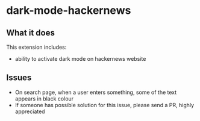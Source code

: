 # dark-mode-hackernews

## What it does

This extension includes:

* ability to activate dark mode on hackernews website

## Issues

- On search page, when a user enters something, some of the text appears in black colour
- If someone has possible solution for this issue, please send a PR, highly appreciated
